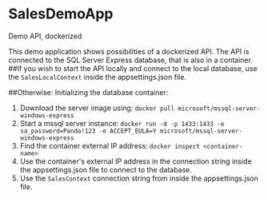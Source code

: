 # SalesDemoApp
Demo API, dockerized

This demo application shows possibilities of a dockerized API. The API is connected to the SQL Server Express database, that is also in a container. 
##If you wish to start the API locally and connect to the local database, use the `SalesLocalContext` inside the appsettings.json file.

##Otherwise:
Initializing the database container:
  1. Download the server image using:  `docker pull microsoft/mssql-server-windows-express`
  2. Start a mssql server instance: `docker run -d -p 1433:1433 -e sa_password=Panda!123 -e ACCEPT_EULA=Y microsoft/mssql-server-windows-express`
  3. Find the container external IP address: `docker inspect <container-name>`
  4. Use the container's external IP address in the connection string inside the appsettings.json file to connect to the database.
  5. Use the `SalesContext` connection string from inside the appsettings.json file.
